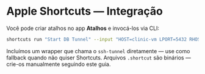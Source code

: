 # Apple Shortcuts — Integração

Você pode criar atalhos no app **Atalhos** e invocá-los via CLI:
```bash
shortcuts run "Start DB Tunnel" --input "HOST=clinic-vm LPORT=5432 RHOST=127.0.0.1 RPORT=5432"
```
Incluímos um wrapper que chama o `ssh-tunnel` diretamente — use como fallback quando não quiser Shortcuts.
Arquivos `.shortcut` são binários — crie-os manualmente seguindo este guia.
